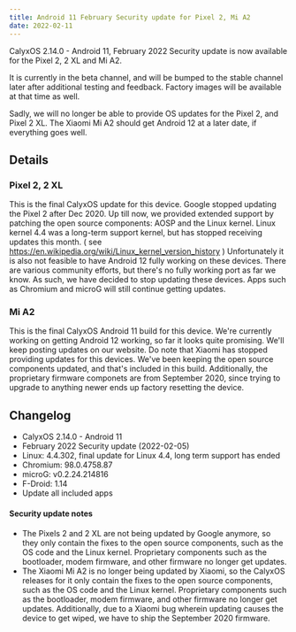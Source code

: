 ```yaml
---
title: Android 11 February Security update for Pixel 2, Mi A2
date: 2022-02-11
---
```


CalyxOS 2.14.0 - Android 11, February 2022 Security update is now available for the Pixel 2, 2 XL and Mi A2.

It is currently in the beta channel, and will be bumped to the stable channel later after additional testing and feedback. Factory images will be available at that time as well.

Sadly, we will no longer be able to provide OS updates for the Pixel 2, and Pixel 2 XL. The Xiaomi Mi A2 should get Android 12 at a later date, if everything goes well.

## Details
### Pixel 2, 2 XL
This is the final CalyxOS update for this device. Google stopped updating the Pixel 2 after Dec 2020.
Up till now, we provided extended support by patching the open source components: AOSP and the Linux kernel. Linux kernel 4.4 was a long-term support kernel, but has stopped receiving updates this month. ( see <https://en.wikipedia.org/wiki/Linux_kernel_version_history> )
Unfortunately it is also not feasible to have Android 12 fully working on these devices. There are various community efforts, but there's no fully working port as far we know.
As such, we have decided to stop updating these devices. Apps such as Chromium and microG will still continue getting updates.

### Mi A2
This is the final CalyxOS Android 11 build for this device. We're currently working on getting Android 12 working, so far it looks quite promising. We'll keep posting updates on our website.
Do note that Xiaomi has stopped providing updates for this devices.
We've been keeping the open source components updated, and that's included in this build.
Additionally, the proprietary firmware componets are from September 2020,
since trying to upgrade to anything newer ends up factory resetting the device.

## Changelog
* CalyxOS 2.14.0 - Android 11
* February 2022 Security update (2022-02-05)
* Linux: 4.4.302, final update for Linux 4.4, long term support has ended
* Chromium: 98.0.4758.87
* microG: v0.2.24.214816
* F-Droid: 1.14
* Update all included apps

<div class="alert alert-info" markdown="0">
<h4>Security update notes</h4>
<ul>
<li>The Pixels 2 and 2 XL are not being updated by Google anymore, so they only contain the fixes to the open source components, such as the OS code and the Linux kernel. Proprietary components such as the bootloader, modem firmware, and other firmware no longer get updates.</li>
<li>The Xiaomi Mi A2 is no longer being updated by Xiaomi, so the CalyxOS releases for it only contain the fixes to the open source components, such as the OS code and the Linux kernel. Proprietary components such as the bootloader, modem firmware, and other firmware no longer get updates. Additionally, due to a Xiaomi bug wherein updating causes the device to get wiped, we have to ship the September 2020 firmware.</li>
</ul>
</div>
